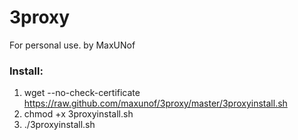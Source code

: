 # 3proxy
For personal use. by MaxUNof

### Install:
1. wget --no-check-certificate https://raw.github.com/maxunof/3proxy/master/3proxyinstall.sh
 2. chmod +x 3proxyinstall.sh
  3. ./3proxyinstall.sh
